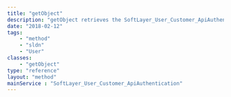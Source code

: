 ```yaml
---
title: "getObject"
description: "getObject retrieves the SoftLayer_User_Customer_ApiAuthentication object whose ID number corresponds to the ID number of the init parameter passed to the SoftLayer_User_Customer_ApiAuthentication service. "
date: "2018-02-12"
tags:
    - "method"
    - "sldn"
    - "User"
classes:
    - "getObject"
type: "reference"
layout: "method"
mainService : "SoftLayer_User_Customer_ApiAuthentication"
---
```

